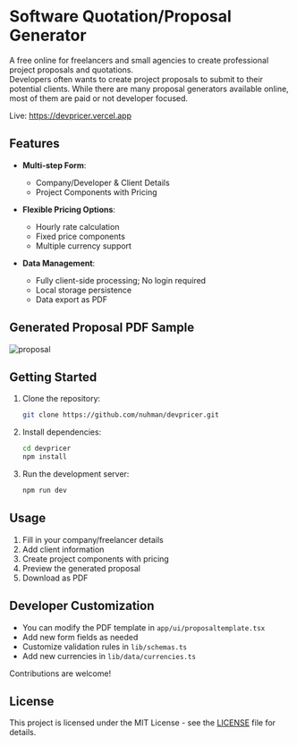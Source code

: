 # Software Quotation/Proposal Generator
  
A free online for freelancers and small agencies to create professional project proposals and quotations.   
Developers often wants to create project proposals to submit to their potential clients. While there are many proposal generators available online, most of them are paid or not developer focused. 

Live:  https://devpricer.vercel.app  

## Features  

- **Multi-step Form**: 
  - Company/Developer & Client Details  
  - Project Components with Pricing  
  
- **Flexible Pricing Options**:
  - Hourly rate calculation
  - Fixed price components
  - Multiple currency support
  
- **Data Management**:  
  - Fully client-side processing; No login required
  - Local storage persistence
  - Data export as PDF  
   
## Generated Proposal PDF Sample  
   
![proposal](https://github.com/user-attachments/assets/603c1e82-815f-46a9-bc68-1558489b06ba)
  

## Getting Started

1. Clone the repository:
   ```bash
   git clone https://github.com/nuhman/devpricer.git
   ```

2. Install dependencies:
   ```bash
   cd devpricer
   npm install
   ```

3. Run the development server:
   ```bash
   npm run dev
   ```  

## Usage

1. Fill in your company/freelancer details
2. Add client information
3. Create project components with pricing
4. Preview the generated proposal
5. Download as PDF

## Developer Customization

- You can modify the PDF template in `app/ui/proposaltemplate.tsx`   
- Add new form fields as needed  
- Customize validation rules in `lib/schemas.ts`  
- Add new currencies in `lib/data/currencies.ts`  
  
Contributions are welcome!  

## License

This project is licensed under the MIT License - see the [LICENSE](LICENSE) file for details.



